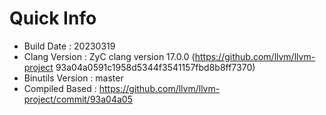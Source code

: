 # Quick Info
* Build Date : 20230319
* Clang Version : ZyC clang version 17.0.0 (https://github.com/llvm/llvm-project 93a04a0591c1958d5344f3541157fbd8b8ff7370)
* Binutils Version : master
* Compiled Based : https://github.com/llvm/llvm-project/commit/93a04a05

